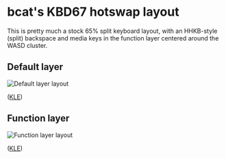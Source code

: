# bcat's KBD67 hotswap layout

This is pretty much a stock 65% split keyboard layout, with an HHKB-style
(split) backspace and media keys in the function layer centered around the WASD
cluster.

## Default layer

![Default layer layout](https://i.imgur.com/QNJ0HhY.png)

([KLE](http://www.keyboard-layout-editor.com/#/gists/dd675b40cc4df2c7bb78847ac29f5988))

## Function layer

![Function layer layout](https://i.imgur.com/VQF5RBy.png)

([KLE](http://www.keyboard-layout-editor.com/#/gists/f29128427f674c43777f045e363d1b44))
